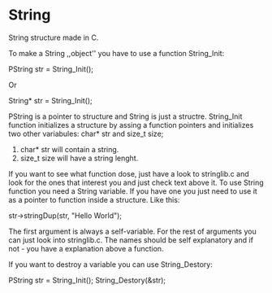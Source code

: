 # String
String structure made in C.

To make a String ,,object'' you have to use a function String_Init:

  PString str = String_Init();

Or

  String* str = String_Init();

PString is a pointer to structure and String is just a structre. 
String_Init function initializes a structure by assing a function pointers and initializes two other variabules: char* str and size_t size;

1. char* str will contain a string.
2. size_t size will have a string lenght.

If you want to see what function dose, just have a look to stringlib.c and look for the ones that interest you and just check text above it. 
To use String function you need a String variable. If you have one you just need to use it as a pointer to function inside a structure. Like this:

  str->stringDup(str, "Hello World");

The first argument is always a self-variable. For the rest of arguments you can just look into stringlib.c. The names should be self explanatory and if not - 
you have a explanation above a function. 

If you want to destroy a variable you can use String_Destory:

  PString str = String_Init();
  String_Destory(&str);
